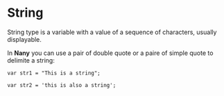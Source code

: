 String
======

String type is a variable with a value of a sequence of characters, usually displayable.

In **Nany** you can use a pair of double quote or a paire of simple quote to delimite a string:

```
var str1 = "This is a string";

var str2 = 'this is also a string';

```

